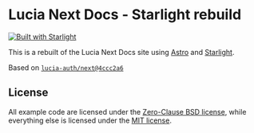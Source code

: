# Lucia Next Docs - Starlight rebuild

[![Built with Starlight](https://astro.badg.es/v2/built-with-starlight/tiny.svg)](https://starlight.astro.build)

This is a rebuilt of the Lucia Next Docs site using [Astro](https://astro.build) and [Starlight](https://starlight.astro.build).

Based on [`lucia-auth/next@4ccc2a6`](https://github.com/lucia-auth/next/commit/4ccc2a68a89ad2e1205a3b49053f283b746ad21e)

## License

All example code are licensed under the [Zero-Clause BSD license](./LICENSE-0BSD), while everything else is licensed under the [MIT license](./LICENSE-MIT).
